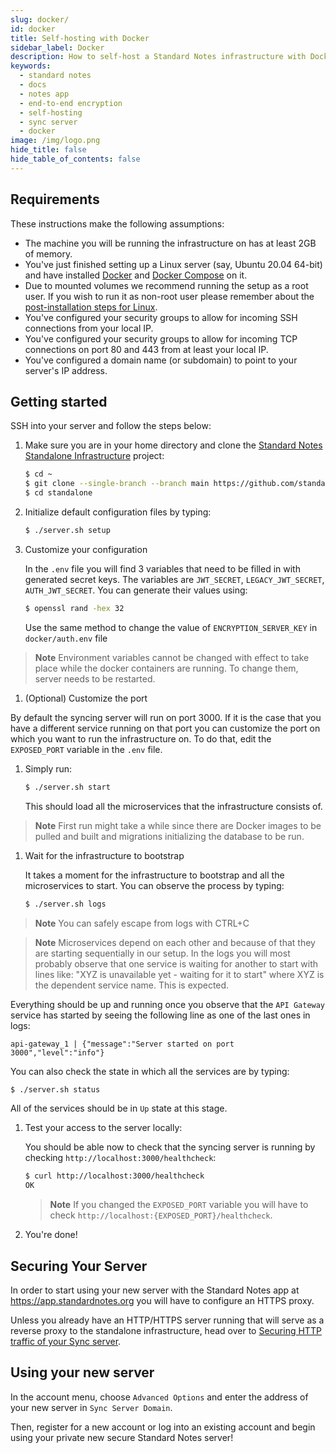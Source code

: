 ```yaml
---
slug: docker/
id: docker
title: Self-hosting with Docker
sidebar_label: Docker
description: How to self-host a Standard Notes infrastructure with Docker.
keywords:
  - standard notes
  - docs
  - notes app
  - end-to-end encryption
  - self-hosting
  - sync server
  - docker
image: /img/logo.png
hide_title: false
hide_table_of_contents: false
---
```


## Requirements

These instructions make the following assumptions:

- The machine you will be running the infrastructure on has at least 2GB of memory.
- You've just finished setting up a Linux server (say, Ubuntu 20.04 64-bit) and have installed [Docker](https://docs.docker.com/get-docker/) and [Docker Compose](https://docs.docker.com/compose/install/) on it.
- Due to mounted volumes we recommend running the setup as a root user. If you wish to run it as non-root user please remember about the [post-installation steps for Linux](https://docs.docker.com/engine/install/linux-postinstall#manage-docker-as-a-non-root-user).
- You've configured your security groups to allow for incoming SSH connections from your local IP.
- You've configured your security groups to allow for incoming TCP connections on port 80 and 443 from at least your local IP.
- You've configured a domain name (or subdomain) to point to your server's IP address.

## Getting started

SSH into your server and follow the steps below:

1. Make sure you are in your home directory and clone the [Standard Notes Standalone Infrastructure](https://github.com/standardnotes/standalone) project:

   ```bash
   $ cd ~
   $ git clone --single-branch --branch main https://github.com/standardnotes/standalone.git
   $ cd standalone
   ```

1. Initialize default configuration files by typing:

   ```bash
   $ ./server.sh setup
   ```

1. Customize your configuration

   In the `.env` file you will find 3 variables that need to be filled in with generated secret keys. The variables are `JWT_SECRET`, `LEGACY_JWT_SECRET`, `AUTH_JWT_SECRET`. You can generate their values using:

   ```bash
   $ openssl rand -hex 32
   ```

   Use the same method to change the value of `ENCRYPTION_SERVER_KEY` in `docker/auth.env` file

  > **Note** Environment variables cannot be changed with effect to take place while the docker containers are running. To change them, server needs to be restarted.

1. (Optional) Customize the port

  By default the syncing server will run on port 3000. If it is the case that you have a different service running on that port you can customize the port on which you want to run the infrastructure on. To do that, edit the `EXPOSED_PORT` variable in the `.env` file.

1. Simply run:

   ```bash
   $ ./server.sh start
   ```

   This should load all the microservices that the infrastructure consists of.

  > **Note** First run might take a while since there are Docker images to be pulled and built and migrations initializing the database to be run.

1. Wait for the infrastructure to bootstrap

   It takes a moment for the infrastructure to bootstrap and all the microservices to start. You can observe the process by typing:

   ```bash
   $ ./server.sh logs
   ```

  > **Note** You can safely escape from logs with CTRL+C

  > **Note** Microservices depend on each other and because of that they are starting sequentially in our setup. In the logs you will most probably observe that one service is waiting for another to start with lines like: "XYZ is unavailable yet - waiting for it to start" where XYZ is the dependent service name. This is expected.

   Everything should be up and running once you observe that the `API Gateway` service has started by seeing the following line as one of the last ones in logs:

   ```
   api-gateway_1 | {"message":"Server started on port 3000","level":"info"}
   ```

   You can also check the state in which all the services are by typing:

   ```bash
   $ ./server.sh status
   ```

   All of the services should be in `Up` state at this stage.

1. Test your access to the server locally:

   You should be able now to check that the syncing server is running by checking `http://localhost:3000/healthcheck`:

   ```bash
   $ curl http://localhost:3000/healthcheck
   OK
   ```

   > **Note** If you changed the `EXPOSED_PORT` variable you will have to check `http://localhost:{EXPOSED_PORT}/healthcheck`.

1. You're done!

## Securing Your Server

In order to start using your new server with the Standard Notes app at https://app.standardnotes.org you will have to configure an HTTPS proxy.

Unless you already have an HTTP/HTTPS server running that will serve as a reverse proxy to the standalone infrastructure, head over to [Securing HTTP traffic of your Sync server](./https-support.md).

## Using your new server

In the account menu, choose `Advanced Options` and enter the address of your new server in `Sync Server Domain`.

Then, register for a new account or log into an existing account and begin using your private new secure Standard Notes server!
